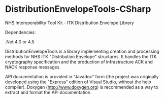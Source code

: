 # DistributionEnvelopeTools-CSharp
NHS Interoperability Tool Kit - ITK Distribution Envelope Library

Dependencies:

.Net 4.0 or 4.5

DistributionEnvelopeTools is a library implementing creation and processing methods for NHS  ITK "Distribution Envelope" structures. It handles the ITK cryptography specification and the production of infrastructure ACK and NACK response messages. 

API documentation is provided in "Javadoc" form (the  project  was originally developed using the  "Express" edition of  Visual Studio, without the help compiler). Doxygen (http://www.doxygen.org) is recommended as a way to extract and format the API documentation.
